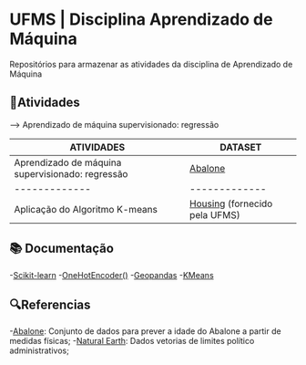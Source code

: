 # UFMS | Disciplina Aprendizado de Máquina

Repositórios para armazenar as atividades da disciplina de Aprendizado de Máquina

## 📒Atividades

--> Aprendizado de máquina supervisionado: regressão


| ATIVIDADES  | DATASET |
| ------------- | ------------- |
| Aprendizado de máquina supervisionado: regressão  | [Abalone](https://archive.ics.uci.edu/dataset/1/abalone)  |
| ------------- | ------------- |
| Aplicação do Algoritmo K-means  | [Housing](housing.csv) (fornecido pela UFMS) |


## 📚 Documentação

-[Scikit-learn](https://scikit-learn.org/stable/)
-[OneHotEncoder()](https://www.alura.com.br/artigos/get-dummies-vs-onehotencoder-qual-metodo-escolher?utm_term=&utm_campaign=%5BSearch%5D+%5BPerformance%5D+-+Dynamic+Search+Ads+-+Artigos+e+Conte%C3%BAdos&utm_source=adwords&utm_medium=ppc&hsa_acc=7964138385&hsa_cam=11384329873&hsa_grp=164212380672&hsa_ad=703829166693&hsa_src=g&hsa_tgt=dsa-425656816943&hsa_kw=&hsa_mt=&hsa_net=adwords&hsa_ver=3&gad_source=1&gclid=CjwKCAjwpbi4BhByEiwAMC8JnRbq6MH3yMQO__2mlzTJKGOsEqXMsj0Fyj9xsV7pTnYX_lQMQ4x2mhoCSPQQAvD_BwE)
-[Geopandas]([https://scikit-learn.org/stable/](https://geopandas.org/en/stable/))
-[KMeans]([https://scikit-learn.org/stable/](https://scikit-learn.org/1.5/modules/generated/sklearn.cluster.KMeans.html))




## 🔍Referencias

-[Abalone](https://archive.ics.uci.edu/dataset/1/abalone): Conjunto de dados para prever a idade do Abalone a partir de medidas físicas;
-[Natural Earth]([https://archive.ics.uci.edu/dataset/1/abalone](https://www.naturalearthdata.com/downloads/110m-cultural-vectors/)): Dados vetorias de limites político administrativos;

